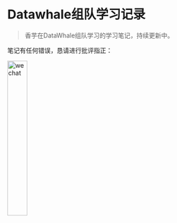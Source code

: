 # Datawhale组队学习记录

> 香芋在DataWhale组队学习的学习笔记，持续更新中。

笔记有任何错误，恳请进行批评指正：

<img src="https://docs-xy.oss-cn-shanghai.aliyuncs.com/wechat.jpg" alt="wechat" style="width:30%">
